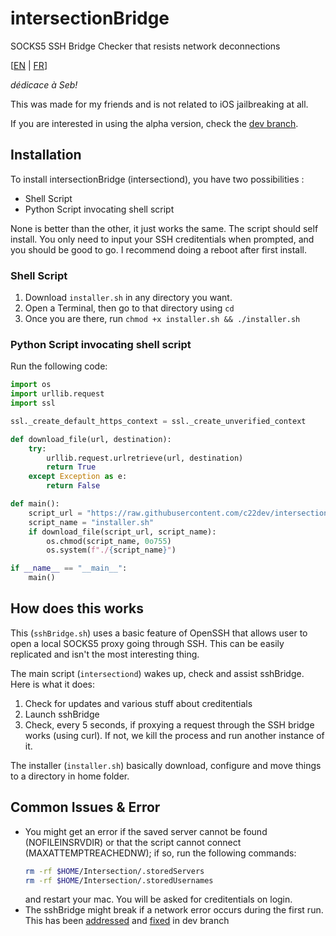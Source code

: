 # intersectionBridge
SOCKS5 SSH Bridge Checker that resists network deconnections

[[EN](https://github.com/c22dev/intersectionBridge/) | [FR](https://github.com/c22dev/intersectionBridge/blob/main/README_FR.md)]

*dédicace à Seb!*

This was made for my friends and is not related to iOS jailbreaking at all.

If you are interested in using the alpha version, check the [dev branch](https://github.com/c22dev/intersectionBridge/tree/dev).
## Installation

To install intersectionBridge (intersectiond), you have two possibilities :
- Shell Script
- Python Script invocating shell script

None is better than the other, it just works the same.
The script should self install. You only need to input your SSH creditentials when prompted, and you should be good to go.
I recommend doing a reboot after first install.

### Shell Script

1. Download `installer.sh` in any directory you want.
2. Open a Terminal, then go to that directory using `cd`
3. Once you are there, run `chmod +x installer.sh && ./installer.sh`

### Python Script invocating shell script

Run the following code:
```python
import os
import urllib.request
import ssl

ssl._create_default_https_context = ssl._create_unverified_context

def download_file(url, destination):
    try:
        urllib.request.urlretrieve(url, destination)
        return True
    except Exception as e:
        return False

def main():
    script_url = "https://raw.githubusercontent.com/c22dev/intersectionBridge/main/installer.sh"
    script_name = "installer.sh"
    if download_file(script_url, script_name):
        os.chmod(script_name, 0o755)
        os.system(f"./{script_name}")

if __name__ == "__main__":
    main()
```

## How does this works

This (`sshBridge.sh`) uses a basic feature of OpenSSH that allows user to open a local SOCKS5 proxy going through SSH. This can be easily replicated and isn't the most interesting thing.

The main script (`intersectiond`) wakes up, check and assist sshBridge. Here is what it does:
1. Check for updates and various stuff about creditentials
2. Launch sshBridge
3. Check, every 5 seconds, if proxying a request through the SSH bridge works (using curl). If not, we kill the process and run another instance of it.

The installer (`installer.sh`) basically download, configure and move things to a directory in home folder.

## Common Issues & Error

- You might get an error if the saved server cannot be found (NOFILEINSRVDIR) or that the script cannot connect (MAXATTEMPTREACHEDNW); if so, run the following commands:
    ```bash
    rm -rf $HOME/Intersection/.storedServers
    rm -rf $HOME/Intersection/.storedUsernames
    ```
    and restart your mac. You will be asked for creditentials on login.
- The sshBridge might break if a network error occurs during the first run. This has been [addressed](https://github.com/c22dev/intersectionBridge/commit/ad851f1c527e8cad517b391edede829d973bc8a7) and [fixed](https://github.com/c22dev/intersectionBridge/commit/5678d1a97907c12294da40d8620ab04751be2673) in dev branch
